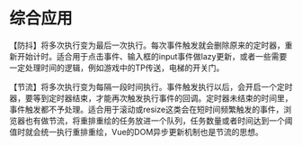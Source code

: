 # 综合应用

【防抖】将多次执行变为最后一次执行。每次事件触发就会删除原来的定时器，重新开始计时。适合用于点击事件、输入框的input事件做lazy更新，或者一些需要一定处理时间的逻辑，例如游戏中的TP传送，电梯的开关门。

【节流】将多次执行变为每隔一段时间执行。事件触发执行以后，会开启一个定时器，要等到定时器结束，才能再次触发执行事件的回调。定时器未结束的时间里，事件触发都不予处理。适合用于滚动或resize这类会在短时间频繁触发的事件，浏览器也有做节流，将重排重绘的任务放进一个队列，任务数量或者时间达到一个阈值时就会统一执行重排重绘，Vue的DOM异步更新机制也是节流的思想。

